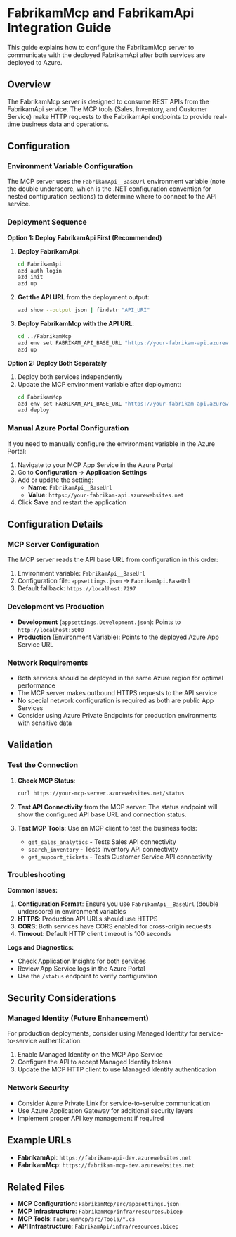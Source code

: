 # FabrikamMcp and FabrikamApi Integration Guide

This guide explains how to configure the FabrikamMcp server to communicate with the deployed FabrikamApi after both services are deployed to Azure.

## Overview

The FabrikamMcp server is designed to consume REST APIs from the FabrikamApi service. The MCP tools (Sales, Inventory, and Customer Service) make HTTP requests to the FabrikamApi endpoints to provide real-time business data and operations.

## Configuration

### Environment Variable Configuration

The MCP server uses the `FabrikamApi__BaseUrl` environment variable (note the double underscore, which is the .NET configuration convention for nested configuration sections) to determine where to connect to the API service.

### Deployment Sequence

**Option 1: Deploy FabrikamApi First (Recommended)**

1. **Deploy FabrikamApi**:
   ```bash
   cd FabrikamApi
   azd auth login
   azd init
   azd up
   ```

2. **Get the API URL** from the deployment output:
   ```bash
   azd show --output json | findstr "API_URI"
   ```

3. **Deploy FabrikamMcp with the API URL**:
   ```bash
   cd ../FabrikamMcp
   azd env set FABRIKAM_API_BASE_URL "https://your-fabrikam-api.azurewebsites.net"
   azd up
   ```

**Option 2: Deploy Both Separately**

1. Deploy both services independently
2. Update the MCP environment variable after deployment:
   ```bash
   cd FabrikamMcp
   azd env set FABRIKAM_API_BASE_URL "https://your-fabrikam-api.azurewebsites.net"
   azd deploy
   ```

### Manual Azure Portal Configuration

If you need to manually configure the environment variable in the Azure Portal:

1. Navigate to your MCP App Service in the Azure Portal
2. Go to **Configuration** → **Application Settings**
3. Add or update the setting:
   - **Name**: `FabrikamApi__BaseUrl`
   - **Value**: `https://your-fabrikam-api.azurewebsites.net`
4. Click **Save** and restart the application

## Configuration Details

### MCP Server Configuration

The MCP server reads the API base URL from configuration in this order:
1. Environment variable: `FabrikamApi__BaseUrl`
2. Configuration file: `appsettings.json` → `FabrikamApi.BaseUrl`
3. Default fallback: `https://localhost:7297`

### Development vs Production

- **Development** (`appsettings.Development.json`): Points to `http://localhost:5000`
- **Production** (Environment Variable): Points to the deployed Azure App Service URL

### Network Requirements

- Both services should be deployed in the same Azure region for optimal performance
- The MCP server makes outbound HTTPS requests to the API service
- No special network configuration is required as both are public App Services
- Consider using Azure Private Endpoints for production environments with sensitive data

## Validation

### Test the Connection

1. **Check MCP Status**:
   ```bash
   curl https://your-mcp-server.azurewebsites.net/status
   ```

2. **Test API Connectivity** from the MCP server:
   The status endpoint will show the configured API base URL and connection status.

3. **Test MCP Tools**:
   Use an MCP client to test the business tools:
   - `get_sales_analytics` - Tests Sales API connectivity
   - `search_inventory` - Tests Inventory API connectivity  
   - `get_support_tickets` - Tests Customer Service API connectivity

### Troubleshooting

**Common Issues:**

1. **Configuration Format**: Ensure you use `FabrikamApi__BaseUrl` (double underscore) in environment variables
2. **HTTPS**: Production API URLs should use HTTPS
3. **CORS**: Both services have CORS enabled for cross-origin requests
4. **Timeout**: Default HTTP client timeout is 100 seconds

**Logs and Diagnostics:**

- Check Application Insights for both services
- Review App Service logs in the Azure Portal
- Use the `/status` endpoint to verify configuration

## Security Considerations

### Managed Identity (Future Enhancement)

For production deployments, consider using Managed Identity for service-to-service authentication:

1. Enable Managed Identity on the MCP App Service
2. Configure the API to accept Managed Identity tokens
3. Update the MCP HTTP client to use Managed Identity authentication

### Network Security

- Consider Azure Private Link for service-to-service communication
- Use Azure Application Gateway for additional security layers
- Implement proper API key management if required

## Example URLs

- **FabrikamApi**: `https://fabrikam-api-dev.azurewebsites.net`
- **FabrikamMcp**: `https://fabrikam-mcp-dev.azurewebsites.net`

## Related Files

- **MCP Configuration**: `FabrikamMcp/src/appsettings.json`
- **MCP Infrastructure**: `FabrikamMcp/infra/resources.bicep`
- **MCP Tools**: `FabrikamMcp/src/Tools/*.cs`
- **API Infrastructure**: `FabrikamApi/infra/resources.bicep`
